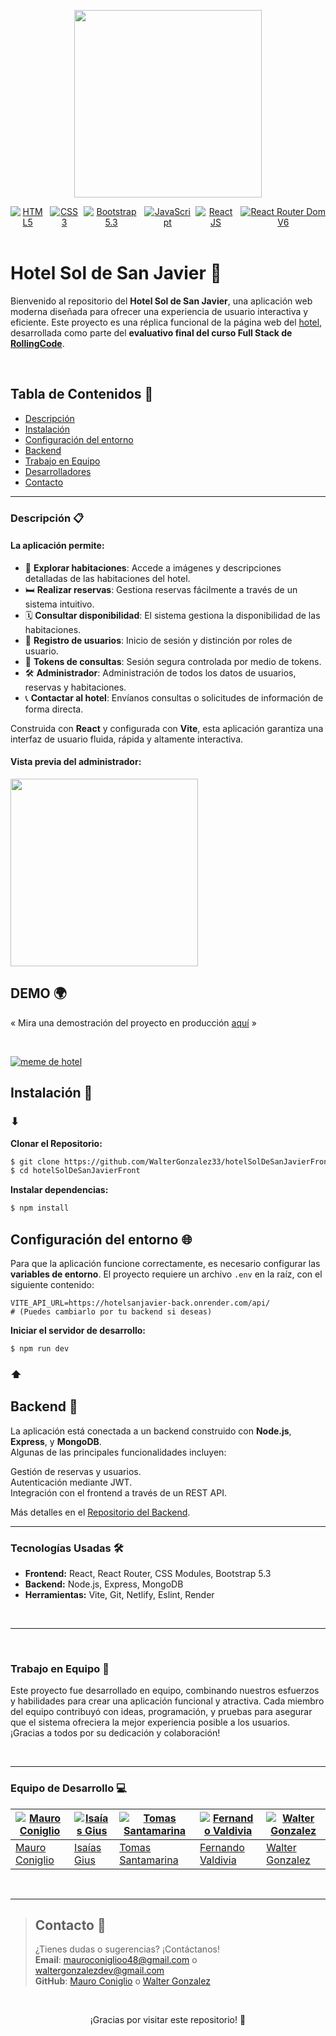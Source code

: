 <p align='center'>
  <a href="https://hotelsanjavier.netlify.app/">
    <img src="./src/assets/hotelsanjavier.netlify.app_.png" height="300px">
  </a>
</p>
<div align='center' style="display: flex; gap: 8px; wrap: wrap;">
  <a href="https://developer.mozilla.org/es/docs/Web/HTML">
    <img src="https://img.shields.io/badge/-HTML5-F06A32?labelColor=gray&style=for-the-badge&logo=html5&logoColor=F06A32&logoWidth=50" alt="HTML5">
  </a>
  <a href="https://developer.mozilla.org/es/docs/Web/CSS">
    <img src="https://img.shields.io/badge/-CSS3-1AA4E0?labelColor=gray&style=for-the-badge&logo=css3&logoColor=1AA4E0&logoWidth=50" alt="CSS3">
  </a>
  <a href="https://getbootstrap.com/">
    <img src="https://img.shields.io/badge/-bootstrap%20V5.3-7210F5?labelColor=gray&style=for-the-badge&logo=bootstrap&logoColor=7210F5&logoWidth=50" alt="Bootstrap 5.3">
  </a>

  <a href="https://developer.mozilla.org/es/">
    <img src="https://img.shields.io/badge/-JAVASCRIPT-yellow?labelColor=gray&style=for-the-badge&logo=javascript&logoColor=F7E025&logoWidth=50" alt="JavaScript">
  </a>

  <a href="https://es.react.dev/">
    <img src="https://img.shields.io/badge/-React%20JS-1caaca?labelColor=gray&style=for-the-badge&logo=react&logoColor=61DAFB&logoWidth=50" alt="React JS">
  </a>

  <a href="https://reactrouter.com/">
    <img src="https://img.shields.io/badge/-Rect%20Router%20V6-F44250?labelColor=gray&style=for-the-badge&logo=reactrouter&logoColor=F44250&logoWidth=50" alt="React Router Dom V6">
  </a>
</div>

<br>

# Hotel Sol de San Javier 🏨

Bienvenido al repositorio del **Hotel Sol de San Javier**, una aplicación web moderna diseñada para ofrecer una experiencia de usuario interactiva y eficiente. Este proyecto es una réplica funcional de la página web del [hotel](http://www.hotelsolsanjavier.com.ar/), desarrollada como parte del **evaluativo final del curso Full Stack de [RollingCode](https://web.rollingcodeschool.com/)**.

<br>

## Tabla de Contenidos 📑

- [Descripción](#descripción-📋)
- [Instalación](#instalación-🚀)
- [Configuración del entorno](#configuración-del-entorno-🌐)
- [Backend](#backend-🔗)
- [Trabajo en Equipo](#trabajo-en-equipo-🤝)
- [Desarrolladores](#desarrolladores-💻)
- [Contacto](#contacto-📧)

---

### Descripción 📋

#### La aplicación permite:

- 🌟 **Explorar habitaciones**: Accede a imágenes y descripciones detalladas de las habitaciones del hotel.  
- 🛏️ **Realizar reservas**: Gestiona reservas fácilmente a través de un sistema intuitivo.  
- 🗓️ **Consultar disponibilidad**: El sistema gestiona la disponibilidad de las habitaciones.  
- 👤 **Registro de usuarios**: Inicio de sesión y distinción por roles de usuario.  
- 🔐 **Tokens de consultas**: Sesión segura controlada por medio de tokens.  
- 🛠️ **Administrador**: Administración de todos los datos de usuarios, reservas y habitaciones.  
- 📞 **Contactar al hotel**: Envíanos consultas o solicitudes de información de forma directa.  

Construida con **React** y configurada con **Vite**, esta aplicación garantiza una interfaz de usuario fluida, rápida y altamente interactiva.

<div>

#### Vista previa del administrador:

  <a href="https://hotelsanjavier.netlify.app/">
    <img src="https://res.cloudinary.com/drxcknzbe/image/upload/v1734330584/admin-example_xdlt7n.gif" height="300px">
  </a>

</div>

## DEMO 🌍

« Mira una demostración del proyecto en producción [aquí](https://hotelsanjavier.netlify.app/) »

<br>

  <a href="https://hotelsanjavier.netlify.app/">

![meme de hotel](https://media0.giphy.com/media/gr5qY4qj8G96o/200w.gif?cid=6c09b952b84cxrs7o3hfbkqb7pcf6rlht64wte0ng9upr6se&ep=v1_gifs_search&rid=200w.gif)

  </a>

## Instalación 🚀

### ⬇

**Clonar el Repositorio:**

```bash
$ git clone https://github.com/WalterGonzalez33/hotelSolDeSanJavierFront.git
$ cd hotelSolDeSanJavierFront
```

**Instalar dependencias:**

```bash
$ npm install
```

## Configuración del entorno 🌐

Para que la aplicación funcione correctamente, es necesario configurar las **variables de entorno**. El proyecto requiere un archivo `.env` en la raíz, con el siguiente contenido:

```plaintext
VITE_API_URL=https://hotelsanjavier-back.onrender.com/api/
# (Puedes cambiarlo por tu backend si deseas)
```

**Iniciar el servidor de desarrollo:**

```bash
$ npm run dev
```

### ⬆

## Backend 🔗

La aplicación está conectada a un backend construido con **Node.js**, **Express**, y **MongoDB**.  
Algunas de las principales funcionalidades incluyen:

Gestión de reservas y usuarios.  
Autenticación mediante JWT.  
Integración con el frontend a través de un REST API.  

Más detalles en el [Repositorio del Backend](https://github.com/WalterGonzalez33/hotelSanJavier_back).

---

### Tecnologías Usadas 🛠️

- **Frontend:** React, React Router, CSS Modules, Bootstrap 5.3
- **Backend:** Node.js, Express, MongoDB
- **Herramientas:** Vite, Git, Netlify, Eslint, Render

<br>

---

<br>

### Trabajo en Equipo 🤝

Este proyecto fue desarrollado en equipo, combinando nuestros esfuerzos y habilidades para crear una aplicación funcional y atractiva. Cada miembro del equipo contribuyó con ideas, programación, y pruebas para asegurar que el sistema ofreciera la mejor experiencia posible a los usuarios. ¡Gracias a todos por su dedicación y colaboración!

<br>

---

### Equipo de Desarrollo 💻

| [![Mauro Coniglio](https://avatars.githubusercontent.com/u/172056402?v=4)](https://github.com/MauroConiglio)  | [![Isaías Gius](https://avatars.githubusercontent.com/u/169393660?v=4)](https://github.com/G1U5) | [![Tomas Santamarina](https://avatars.githubusercontent.com/u/68829637?v=4)](https://github.com/Tomas2845)  | [![Fernando Valdivia](https://avatars.githubusercontent.com/u/159139593?v=4)](https://github.com/Fernando-Valdivia) | [![Walter Gonzalez](https://avatars.githubusercontent.com/u/83594534?v=4)](https://github.com/WalterGonzalez33) |
|---|---|---|---|---|
| [Mauro Coniglio](https://github.com/MauroConiglio) | [Isaías Gius](https://github.com/G1U5) | [Tomas Santamarina](https://github.com/Tomas2845) | [Fernando Valdivia](https://github.com/Fernando-Valdivia) | [Walter Gonzalez](https://github.com/WalterGonzalez33) |

<br>

---

> ## Contacto 📧
>
>¿Tienes dudas o sugerencias? ¡Contáctanos!  
>**Email**: [mauroconiglioo48@gmail.com](mailto:mauroconiglioo48@gmail.com) o [waltergonzalezdev@gmail.com](mailto:waltergonzalezdev@gmail.com)  
>**GitHub**: [Mauro Coniglio](https://github.com/MauroConiglio) o [Walter Gonzalez](https://github.com/WalterGonzalez33) <br>
>

<br>

<div align="center">
    <p>¡Gracias por visitar este repositorio! 🎉</p>
</div>